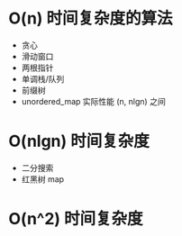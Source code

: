 # O(n) 时间复杂度的算法
* 贪心
* 滑动窗口
* 两根指针
* 单调栈/队列
* 前缀树
* unordered_map 实际性能 (n, nlgn) 之间

# O(nlgn) 时间复杂度
* 二分搜索
* 红黑树 map

# O(n^2) 时间复杂度
